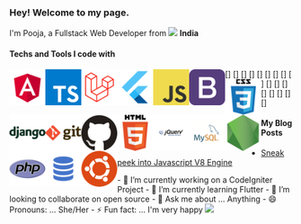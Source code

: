 ### Hey! Welcome to my page.

<p> I'm Pooja, a Fullstack Web Developer from <img src="https://www.flaticon.com/svg/vstatic/svg/206/206606.svg?token=exp=1614651965~hmac=b36a70b0dcd3770f2faed15dae8dd9cb" width="13"> <b>India</b> </p>

#### Techs and Tools I code with

[<img align="left" src="https://raw.githubusercontent.com/github/explore/80688e429a7d4ef2fca1e82350fe8e3517d3494d/topics/angular/angular.png" class="rounded-1 mr-3" width="64" height="64" alt="angular" />]
[<img align="left" src="https://raw.githubusercontent.com/github/explore/80688e429a7d4ef2fca1e82350fe8e3517d3494d/topics/typescript/typescript.png" class="rounded-1 mr-3" width="64" height="64" alt="typescript" />]
[<img align="left" src="https://raw.githubusercontent.com/github/explore/56a826d05cf762b2b50ecbe7d492a839b04f3fbf/topics/laravel/laravel.png" class="rounded-1 mr-3" width="64" height="64" alt="laravel" />]
[<img align="left" src="https://raw.githubusercontent.com/github/explore/56a826d05cf762b2b50ecbe7d492a839b04f3fbf/topics/flutter/flutter.png" class="rounded-1 mr-3" width="64" height="64" alt="flutter" />]
[<img align="left" src="https://raw.githubusercontent.com/github/explore/80688e429a7d4ef2fca1e82350fe8e3517d3494d/topics/javascript/javascript.png" class="rounded-1 mr-3" width="64" height="64" alt="javascript" />]
[<img align="left" src="https://raw.githubusercontent.com/github/explore/80688e429a7d4ef2fca1e82350fe8e3517d3494d/topics/bootstrap/bootstrap.png" class="rounded-1 mr-3" width="64" height="64" alt="bootstrap" />]
[<img align="left" src="https://raw.githubusercontent.com/github/explore/80688e429a7d4ef2fca1e82350fe8e3517d3494d/topics/css/css.png" class="rounded-1 mr-3" width="64" height="64" alt="css" />]
[<img align="left" src="https://raw.githubusercontent.com/github/explore/80688e429a7d4ef2fca1e82350fe8e3517d3494d/topics/django/django.png" class="rounded-1 mr-3" width="64" height="64" alt="django" />]
[<img align="left" src="https://raw.githubusercontent.com/github/explore/80688e429a7d4ef2fca1e82350fe8e3517d3494d/topics/git/git.png" class="rounded-1 mr-3" width="64" height="64" alt="git" />]
[<img align="left" src="https://raw.githubusercontent.com/github/explore/89bdd9644f44d1b12180fd512b95574fe4c54617/topics/github-api/github-api.png" class="rounded-1 mr-3" width="64" height="64" alt="github-api" />]
[<img align="left" src="https://raw.githubusercontent.com/github/explore/80688e429a7d4ef2fca1e82350fe8e3517d3494d/topics/html/html.png" class="rounded-1 mr-3" width="64" height="64" alt="html" />]
[<img align="left" src="https://raw.githubusercontent.com/github/explore/80688e429a7d4ef2fca1e82350fe8e3517d3494d/topics/jquery/jquery.png" class="rounded-1 mr-3" width="64" height="64" alt="jquery" />]
[<img align="left" src="https://raw.githubusercontent.com/github/explore/80688e429a7d4ef2fca1e82350fe8e3517d3494d/topics/mysql/mysql.png" class="rounded-1 mr-3" width="64" height="64" alt="mysql" />]
[<img align="left" src="https://raw.githubusercontent.com/github/explore/80688e429a7d4ef2fca1e82350fe8e3517d3494d/topics/nodejs/nodejs.png" class="rounded-1 mr-3" width="64" height="64" alt="nodejs" />]
[<img align="left" src="https://raw.githubusercontent.com/github/explore/ccc16358ac4530c6a69b1b80c7223cd2744dea83/topics/php/php.png" class="rounded-1 mr-3" width="64" height="64" alt="php" />]
[<img align="left" src="https://raw.githubusercontent.com/github/explore/80688e429a7d4ef2fca1e82350fe8e3517d3494d/topics/sql/sql.png" class="rounded-1 mr-3" width="64" height="64" alt="sql" />]
[<img align="left" src="https://raw.githubusercontent.com/github/explore/80688e429a7d4ef2fca1e82350fe8e3517d3494d/topics/ubuntu/ubuntu.png" class="rounded-1 mr-3" width="64" height="64" alt="ubuntu" />]


#### My Blog Posts
<ul>
  <li><a href="https://medium.com/@poojasharma_93670/sneak-peek-into-javascript-v8-engine-d2bb2eb2bdb2">Sneak peek into Javascript V8 Engine</a></li>
</ul>
- 🔭 I’m currently working on a CodeIgniter Project
- 🌱 I’m currently learning Flutter
- 👯 I’m looking to collaborate on open source
- 💬 Ask me about ... Anything
- 😄 Pronouns: ... She/Her
- ⚡ Fun fact: ... I'm very happy

<img src="https://github-readme-stats.vercel.app/api?username=poonam125sharma&&show_icons=true&title_color=ffffff&icon_color=bb2acf&text_color=daf7dc&bg_color=151515">
